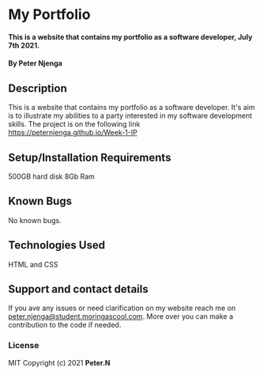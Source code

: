 # My Portfolio
#### This is a website that contains my portfolio as a software developer, July 7th 2021.
#### By Peter Njenga
## Description
This is a website that contains my portfolio as a software developer. It's aim is to illustrate my abilities to a party interested in my software development skills. The project is on the following link https://peternjenga.github.io/Week-1-IP
## Setup/Installation Requirements
500GB hard disk
8Gb Ram
## Known Bugs
No known bugs.
## Technologies Used
HTML  and CSS
## Support and contact details
If you ave any issues or need clarification on my website reach me on peter.njenga@student.moringascool.com. More over you can make a contribution to the code if needed.
### License
MIT
Copyright (c) 2021  **Peter.N**